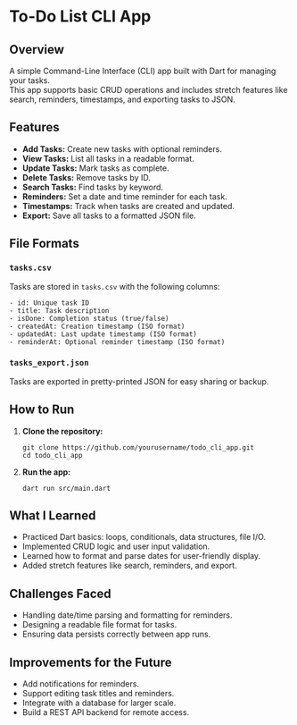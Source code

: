 # To-Do List CLI App

## Overview

A simple Command-Line Interface (CLI) app built with Dart for managing your tasks.  
This app supports basic CRUD operations and includes stretch features like search, reminders, timestamps, and exporting tasks to JSON.



## Features

- **Add Tasks:** Create new tasks with optional reminders.
- **View Tasks:** List all tasks in a readable format.
- **Update Tasks:** Mark tasks as complete.
- **Delete Tasks:** Remove tasks by ID.
- **Search Tasks:** Find tasks by keyword.
- **Reminders:** Set a date and time reminder for each task.
- **Timestamps:** Track when tasks are created and updated.
- **Export:** Save all tasks to a formatted JSON file.



## File Formats

### `tasks.csv`
Tasks are stored in `tasks.csv` with the following columns:
```
- id: Unique task ID
- title: Task description
- isDone: Completion status (true/false)
- createdAt: Creation timestamp (ISO format)
- updatedAt: Last update timestamp (ISO format)
- reminderAt: Optional reminder timestamp (ISO format)
```

### `tasks_export.json`
Tasks are exported in pretty-printed JSON for easy sharing or backup.



## How to Run

1. **Clone the repository:**
   ```
   git clone https://github.com/yourusername/todo_cli_app.git
   cd todo_cli_app
   ```

2. **Run the app:**
   ```
   dart run src/main.dart
   ```



## What I Learned

- Practiced Dart basics: loops, conditionals, data structures, file I/O.
- Implemented CRUD logic and user input validation.
- Learned how to format and parse dates for user-friendly display.
- Added stretch features like search, reminders, and export.



## Challenges Faced

- Handling date/time parsing and formatting for reminders.
- Designing a readable file format for tasks.
- Ensuring data persists correctly between app runs.



## Improvements for the Future

- Add notifications for reminders.
- Support editing task titles and reminders.
- Integrate with a database for larger scale.
- Build a REST API backend for remote access.



